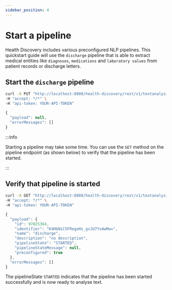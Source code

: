 ```yaml
---
sidebar_position: 4
---
```


# Start a pipeline

Health Discovery includes various preconfigured NLP pipelines. This quickstart guide will use the `discharge` pipeline that is able to extract medical entities like `diagnoses`, `medications` and `laboratory values` from patient records or discharge letters.


## Start the `discharge` pipeline
```bash title="PUT /v1/textanalysis/projects/{projectName}/pipelines/{pipelineName}/start" showLineNumbers
curl -X PUT "http://localhost:8080/health-discovery/rest/v1/textanalysis/projects/YOUR-PROJECT/pipelines/discharge/start" \
-H "accept: */*" \
-H "api-token: YOUR-API-TOKEN"
```

```js title=RESPONSE
{
  "payload": null,
  "errorMessages": []
}

```

:::info

Starting a pipeline may take some time. You can use the `GET` method on the pipeline endpoint (as shown below) to verify that the pipeline has been started.

:::

## Verify that pipeline is started



```bash title="GET /v1/textanalysis/project/{projectName}/pipelines/{pipelineName}"
curl -X GET "http://localhost:8080/health-discovery/rest/v1/textanalysis/projects/YOUR-PROJECT/pipelines/discharge" \
-H "accept: */*" \
-H "api-token: YOUR-API-TOKEN"
```

```js title=RESPONSE
{
  "payload": {
    "id": 97025364,
    "identifier": "K4HbNiCSFRegoHs_gvJU7YvAwMw=",
    "name": "discharge",
    "description": "no description",
    "pipelineState": "STARTED",
    "pipelineStateMessage": null,
    "preconfigured": true
  },
  "errorMessages": []
}
```
 The pipelineState `STARTED` indicates that the pipeline has been started successfully and is now ready to analyse text.